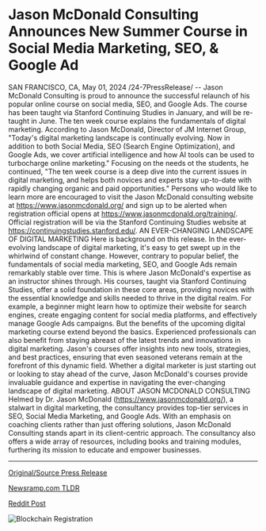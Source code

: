 # Jason McDonald Consulting Announces New Summer Course in Social Media Marketing, SEO, & Google Ad

SAN FRANCISCO, CA, May 01, 2024 /24-7PressRelease/ -- Jason McDonald Consulting is proud to announce the successful relaunch of his popular online course on social media, SEO, and Google Ads. The course has been taught via Stanford Continuing Studies in January, and will be re-taught in June. The ten week course explains the fundamentals of digital marketing.  According to Jason McDonald, Director of JM Internet Group, "Today's digital marketing landscape is continually evolving. Now in addition to both Social Media, SEO (Search Engine Optimization), and Google Ads, we cover artificial intelligence and how AI tools can be used to turbocharge online marketing." Focusing on the needs ot the students, he continued, "The ten week course is a deep dive into the current issues in digital marketing, and helps both novices and experts stay up-to-date with rapidly changing organic and paid opportunities."  Persons who would like to learn more are encouraged to visit the Jason McDonald consulting website at https://www.jasonmcdonald.org/ and sign up to be alerted when registration official opens at https://www.jasonmcdonald.org/training/. Official registration will be via the Stanford Continuing Studies website at https://continuingstudies.stanford.edu/.  AN EVER-CHANGING LANDSCAPE OF DIGITAL MARKETING  Here is background on this release. In the ever-evolving landscape of digital marketing, it's easy to get swept up in the whirlwind of constant change. However, contrary to popular belief, the fundamentals of social media marketing, SEO, and Google Ads remain remarkably stable over time. This is where Jason McDonald's expertise as an instructor shines through. His courses, taught via Stanford Continuing Studies, offer a solid foundation in these core areas, providing novices with the essential knowledge and skills needed to thrive in the digital realm.   For example, a beginner might learn how to optimize their website for search engines, create engaging content for social media platforms, and effectively manage Google Ads campaigns. But the benefits of the upcoming digital marketing course extend beyond the basics. Experienced professionals can also benefit from staying abreast of the latest trends and innovations in digital marketing. Jason's courses offer insights into new tools, strategies, and best practices, ensuring that even seasoned veterans remain at the forefront of this dynamic field. Whether a digital marketer is just starting out or looking to stay ahead of the curve, Jason McDonald's courses provide invaluable guidance and expertise in navigating the ever-changing landscape of digital marketing.  ABOUT JASON MCDONALD CONSULTING  Helmed by Dr. Jason McDonald (https://www.jasonmcdonald.org/), a stalwart in digital marketing, the consultancy provides top-tier services in SEO, Social Media Marketing, and Google Ads. With an emphasis on coaching clients rather than just offering solutions, Jason McDonald Consulting stands apart in its client-centric approach. The consultancy also offers a wide array of resources, including books and training modules, furthering its mission to educate and empower businesses. 

---

[Original/Source Press Release](https://www.24-7pressrelease.com/press-release/510517/jason-mcdonald-consulting-announces-new-summer-course-in-social-media-marketing-seo-google-ad)
                    

[Newsramp.com TLDR](https://newsramp.com/curated-news/jason-mcdonald-consulting-relaunches-popular-digital-marketing-course/06ca5db98b56b418f0f3a5b9b3592854) 

 



[Reddit Post](https://www.reddit.com/r/MarketingNewsramp/comments/1chfw9f/jason_mcdonald_consulting_relaunches_popular/) 



![Blockchain Registration](https://cdn.newsramp.app/24-7PressRelease/qrcode/245/1/tileGSg2.webp)